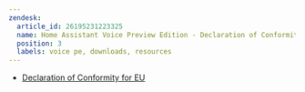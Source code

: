```yaml
---
zendesk:
  article_id: 26195231223325
  name: Home Assistant Voice Preview Edition - Declaration of Conformity for EU
  position: 3
  labels: voice pe, downloads, resources
---
```


- [Declaration of Conformity for EU](/static/docs/voice/ha_voice_preview_edition_doc_eu.pdf)
